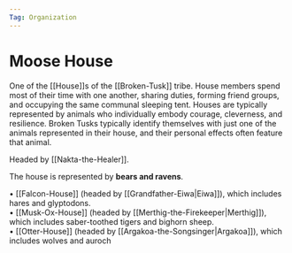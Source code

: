 ```yaml
---
Tag: Organization
---
```

# Moose House
One of the [[House]]s of the [[Broken-Tusk]] tribe. House members spend most of their time with one another, sharing duties, forming friend groups, and occupying the same communal sleeping tent. Houses are typically represented by animals who individually embody courage, cleverness, and resilience. Broken Tusks typically identify themselves with just one of the animals represented in their house, and their personal effects often feature that animal.

Headed by [[Nakta-the-Healer]].

The house is represented by **bears and ravens**.

• [[Falcon-House]] (headed by [[Grandfather-Eiwa|Eiwa]]), which includes hares and glyptodons.  
• [[Musk-Ox-House]] (headed by [[Merthig-the-Firekeeper|Merthig]]), which includes saber-toothed tigers and bighorn sheep.  
• [[Otter-House]] (headed by [[Argakoa-the-Songsinger|Argakoa]]), which includes wolves and auroch